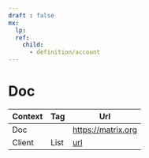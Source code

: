 ```yaml
---
draft : false
mx:
  lp:
  ref:
    child:
      - definition/account
---
```


# Doc

|Context|Tag|Url|
|-|-|-|
|Doc||https://matrix.org
|Client|List|[url](https://matrix.org/ecosystem/clients/)

